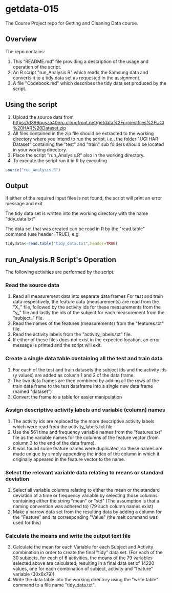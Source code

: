 # getdata-015
The Course Project repo for Getting and Cleaning Data course.
## Overview
The repo contains:

1. This "README.md" file providing a description of the usage and operation of the script.
2. An R script "run_Analysis.R" which reads the Samsung data and converts it to 
a tidy data set as requested in the assignment.
3. A file "Codebook.md" which describes the tidy data set produced by the script.

## Using the script
1. Upload the source data from 
https://d396qusza40orc.cloudfront.net/getdata%2Fprojectfiles%2FUCI%20HAR%20Dataset.zip
2. All files contained in the zip file should be extracted to the working directory
where you intend to run the script, i.e., the folder "UCI HAR Dataset" containing the "test"
and "train" sub folders should be located in your working directory.
3. Place the script "run_Analysis.R" also in the working directory.
4. To execute the script run it in R by executing 
```R
source("run_Analysis.R")
```

## Output
If either of the required input files is not found, the script will print an error message and exit

The tidy data set is written into the working directory with the name "tidy_data.txt"

The data set that was created can be read in R by the "read.table" command (use header=TRUE), e.g.
```R
tidydata<-read.table("tidy_data.txt",header=TRUE)
```

## run_Analysis.R Script's Operation
The following activities are performed by the script:

### Read the source data

1. Read all measurement data into separate data frames
For test and train data respectively, the feature data (measurements) are read from the "X_" file, followed by the activity ids for these measurements from the "y_" file and lastly the ids of the subject for each measurement from the "subject_" file.
2. Read the names of the features (measurements) from the "features.txt" file.
3. Read the activity labels from the "activity_labels.txt" file.
4.  If either of these files does not exist in the expected location, an error message is printed and the script will exit.

### Create a single data table containing all the test and train data

1. For each of the test and train datasets the subject ids and the activity ids (y values) are added as column 1 and 2 of the data frame.
2. The two data frames are then combined by adding all the rows of the train data frame to the test dataframe into a single new data frame (named "dataset")
3. Convert the frame to a table for easier manipulation

### Assign descriptive activity labels and variable (column) names

1. The activity ids are replaced by the more descriptive activity labels which were read from the activity_labels.txt file
2. Use the 561 time and frequency variable names from the "features.txt" file as the variable names for the columns of the feature vector (from column 3 to the end of the data frame).
3. It was found some feature names were duplicated, so these names are made unique by simply appending the index of the column in which it originally appeared in the feature vector to the name.

### Select the relevant variable data relating to means or standard deviation

1. Select all variable columns relating to either the mean or the standard deviation of a time or frequency variable by selecting those columns containing either the string "mean" or "std" (The assumption is that a naming convention was adhered to) (79 such column names exist)
2. Make a narrow data set from the resulting data by adding a column for the "Feature" and its corresponding "Value" (the melt command was used for this)

### Calculate the means and write the output text file

3. Calculate the mean for each Variable for each Subject and Activity combination in order to create the final "tidy" data set.  (For each of the 30 subjects, for each of 6 activities, the means of the 79 variables selected above are calculated, resulting in a final data set of 14220 values, one for each combination of subject, activity and "feature" variable (30x6x79))
4. Write the data table into the working directory using the "write.table" command to a file name "tidy_data.txt".
